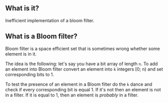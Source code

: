 ## What is it?
Inefficient implementation of a bloom filter.

## What is a Bloom filter?
Bloom filter is a space efficient set that is sometimes wrong whether
some element is in it. 

The idea is the following: let's say you have a
bit array of length `n`. To add an element into Bloom filter convert
an element into `k` integers [0; n) and set corresponding bits to 1.

To test the presence of an element in a Bloom filter do the `k` dance
and check if every corresponding bit is equal 1. If it's not then an 
element is not in a filter. If it is equal to 1, then an element is 
_probably_ in a filter.

